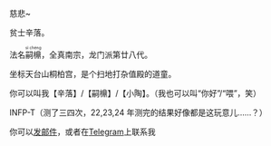 慈悲~

贫士辛落。

法名<ruby>嗣檙<rt>sì chéng</rt></ruby>，全真南宗，龙门派第廿八代。

坐标天台山桐柏宫，是个扫地打杂值殿的道童。

你可以叫我【辛落】/【嗣檙】/【小陶】。（我也可以叫“你好”/“喂”，笑）

INFP-T（测了三四次，22,23,24 年测完的结果好像都是这玩意儿……？）

你可以[发邮件](mailto:sicheng@taoooist.org)，或者在[Telegram](https://t.me/taoooist)上联系我